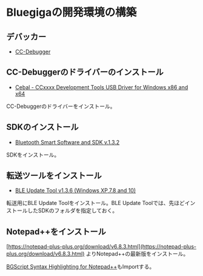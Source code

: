 # Bluegigaの開発環境の構築

## デバッカー

* [CC-Debugger](http://www.tij.co.jp/tool/jp/cc-debugger)

## CC-Debuggerのドライバーのインストール

* [Cebal - CCxxxx Development Tools USB Driver for Windows x86 and x64 ](http://www.ti.com/jp/lit/zip/swrc212) 

CC-Debuggerのドライバーをインストール。

## SDKのインストール

* [Bluetooth Smart Software and SDK v.1.3.2](https://www.bluegiga.com/en-US/products/ble113-bluetooth-smart-module/#login-modal)

SDKをインストール。

## 転送ツールをインストール

* [BLE Update Tool v1.3.6 (Windows XP,7,8 and 10)](https://www.bluegiga.com/en-US/products/ble113-bluetooth-smart-module/#login-modal) 

転送用にBLE Update Toolをインストール。BLE Update Toolでは、先ほどインストールしたSDKのフォルダを指定しておく。

## Notepad++をインストール


[https://notepad-plus-plus.org/download/v6.8.3.html](https://notepad-plus-plus.org/download/v6.8.3.html) よりNotepad++の最新版をインストール。

[BGScript Syntax Highlighting for Notepad++](https://www.bluegiga.com/en-US/products/ble113-bluetooth-smart-module/#login-modal)もImportする。

	

